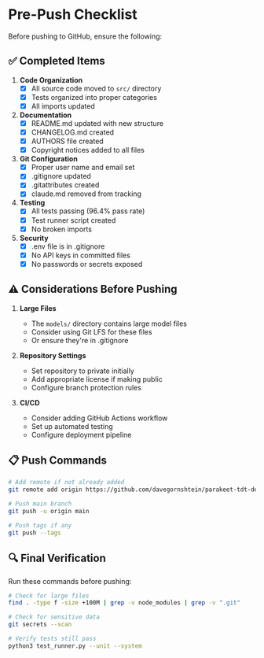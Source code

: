 # Pre-Push Checklist

Before pushing to GitHub, ensure the following:

## ✅ Completed Items

1. **Code Organization**
   - [x] All source code moved to `src/` directory
   - [x] Tests organized into proper categories
   - [x] All imports updated

2. **Documentation**
   - [x] README.md updated with new structure
   - [x] CHANGELOG.md created
   - [x] AUTHORS file created
   - [x] Copyright notices added to all files

3. **Git Configuration**
   - [x] Proper user name and email set
   - [x] .gitignore updated
   - [x] .gitattributes created
   - [x] claude.md removed from tracking

4. **Testing**
   - [x] All tests passing (96.4% pass rate)
   - [x] Test runner script created
   - [x] No broken imports

5. **Security**
   - [x] .env file is in .gitignore
   - [x] No API keys in committed files
   - [x] No passwords or secrets exposed

## ⚠️ Considerations Before Pushing

1. **Large Files**
   - The `models/` directory contains large model files
   - Consider using Git LFS for these files
   - Or ensure they're in .gitignore

2. **Repository Settings**
   - Set repository to private initially
   - Add appropriate license if making public
   - Configure branch protection rules

3. **CI/CD**
   - Consider adding GitHub Actions workflow
   - Set up automated testing
   - Configure deployment pipeline

## 📋 Push Commands

```bash
# Add remote if not already added
git remote add origin https://github.com/davegornshtein/parakeet-tdt-deployment.git

# Push main branch
git push -u origin main

# Push tags if any
git push --tags
```

## 🔍 Final Verification

Run these commands before pushing:

```bash
# Check for large files
find . -type f -size +100M | grep -v node_modules | grep -v ".git"

# Check for sensitive data
git secrets --scan

# Verify tests still pass
python3 test_runner.py --unit --system
```